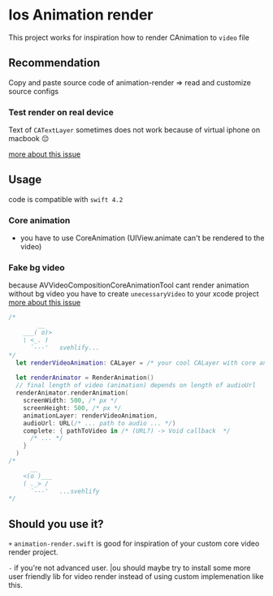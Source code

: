 
# Ios Animation render

This project works for inspiration how to render CAnimation to `video` file

## Recommendation
Copy and paste source code of animation-render => read and customize source configs

### Test render on real device

Text of `CATextLayer` sometimes does not work because of virtual iphone on macbook 😔

[more about this issue](https://stackoverflow.com/questions/39760147/ios-10-0-10-1-avplayerlayer-doesnt-show-video-after-using-avvideocomposition)


## Usage
code is compatible with `swift 4.2` 

### Core animation
- you have to use CoreAnimation (UIView.animate can't be rendered to the video)

### Fake bg video
because AVVideoCompositionCoreAnimationTool cant render animation without bg video
you have to create `unecessaryVideo` to your xcode project
[more about this issue](https://stackoverflow.com/questions/10281872/catextlayer-doesnt-appear-in-an-avmutablecomposition-when-running-from-a-unit-t)

      


```swift
/*
        __
    ___( o)>
    \ <_. )
      `---'   svehlify...
*/
  let renderVideoAnimation: CALayer = /* your cool CALayer with core animation */
  
  let renderAnimator = RenderAnimation()
  // final length of video (animation) depends on length of audioUrl
  renderAnimator.renderAnimation(
    screenWidth: 500, /* px */
    screenHeight: 500, /* px */
    animationLayer: renderVideoAnimation,
    audioUrl: URL(/* ... path to audio ... */)
    complete: { pathToVideo in /* (URL?) -> Void callback  */
      /* ... */
    }
  )
/*
      __
    <(o )___
    ( ._> /
      `---'   ...svehlify
*/
```


## Should you use it?

`+` `animation-render.swift` is good for inspiration of your custom core video render project.

`-` if you're not advanced user. |ou should maybe try to install some more user friendly lib for video render instead of using custom implemenation like this.

